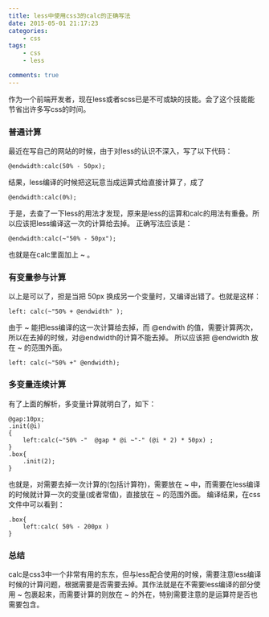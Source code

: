 ```yaml
---
title: less中使用css3的calc的正确写法
date: 2015-05-01 21:17:23
categories: 
	- css
tags: 
	- css 
	- less

comments: true
---
```

作为一个前端开发者，现在less或者scss已是不可或缺的技能。会了这个技能能节省出许多写css的时间。
### 普通计算
最近在写自己的网站的时候，由于对less的认识不深入，写了以下代码：
```
@endwidth:calc(50% - 50px);
```
结果，less编译的时候把这玩意当成运算式给直接计算了，成了
```
@endwidth:calc(0%);
```
于是，去查了一下less的用法才发现，原来是less的运算和calc的用法有重叠。所以应该把less编译这一次的计算给去掉。
正确写法应该是：
```
@endwidth:calc(~"50% - 50px");
```
也就是在calc里面加上 ~ 。
### 有变量参与计算
以上是可以了，担是当把 50px 换成另一个变量时，又编译出错了。也就是这样：
```
left: calc(~"50% + @endwidth" );
```
由于 ~ 能把less编译的这一次计算给去掉，而 @endwith 的值，需要计算两次，所以在去掉的时候，对@endwidth的计算不能去掉。
所以应该把 @endwidth 放在 ~ 的范围外面。
```
left: calc(~"50% +" @endwidth);
```
### 多变量连续计算
有了上面的解析，多变量计算就明白了，如下：
```
@gap:10px;
.init(@i)
{
    left:calc(~"50% -"  @gap * @i ~"-" (@i * 2) * 50px) ;
}
.box{
	.init(2);
}
```
也就是，对需要去掉一次计算的(包括计算符)，需要放在 ~ 中，而需要在less编译的时候就计算一次的变量(或者常值)，直接放在 ~ 的范围外面。
编译结果，在css文件中可以看到：
```
.box{
	left:calc( 50% - 200px )
}
```
### 总结
calc是css3中一个非常有用的东东，但与less配合使用的时候，需要注意less编译时候的计算问题，根据需要是否需要去掉。其作法就是在不需要less编译的部分使用 ~ 包裹起来，而需要计算的则放在 ~ 的外在，特别需要注意的是运算符是否也需要包含。
